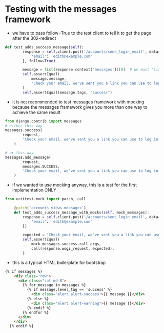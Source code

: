 # Testing with the messages framework

- we have to pass follow=True to the test client to tell it to get the page after the 302-redirect 

```python
def test_adds_success_message(self):
        response = self.client.post('/accounts/send_login_email', data={
            'email': 'edith@example.com'
        }, follow=True)

        message = list(response.context['messages'])[0]  # we must 'listify' the context of the response
        self.assertEqual(
            message.message,
            "Check your email, we've sent you a link you can use to log in."
        )
        self.assertEqual(message.tags, "success")
```

- it is not recommended to test messages framework with mocking because the messages framework gives you more than one
 way to achieve the same result
 
```python
from django.contrib import messages
# either this way
messages.success(
        request,
        "Check your email, we've sent you a link you can use to log in."
    )

# or this way
messages.add_message(
        request,
        messages.SUCCESS,
        "Check your email, we've sent you a link you can use to log in."
    )
```

- if we wanted to use mocking anyway, this is a test for the first implementation ONLY
```python
from unittest.mock import patch, call

    @patch('accounts.views.messages')
    def test_adds_success_message_with_mocks(self, mock_messages):
        response = self.client.post('/accounts/send_login_email', data={
            'email': 'edith@example.com'
        })

        expected = "Check your email, we've sent you a link you can use to log in."
        self.assertEqual(
            mock_messages.success.call_args,
            call(response.wsgi_request, expected),
        )
```

- this is a typical HTML boilerplate for bootstrap
```html
{% if messages %}
    <div class="row">
      <div class="col-md-8">
        {% for message in messages %}
          {% if message.level_tag == 'success' %}
            <div class="alert alert-success">{{ message }}</div>
          {% else %}
            <div class="alert alert-warning">{{ message }}</div>
          {% endif %}
        {% endfor %}
      </div>
    </div>
  {% endif %}
```